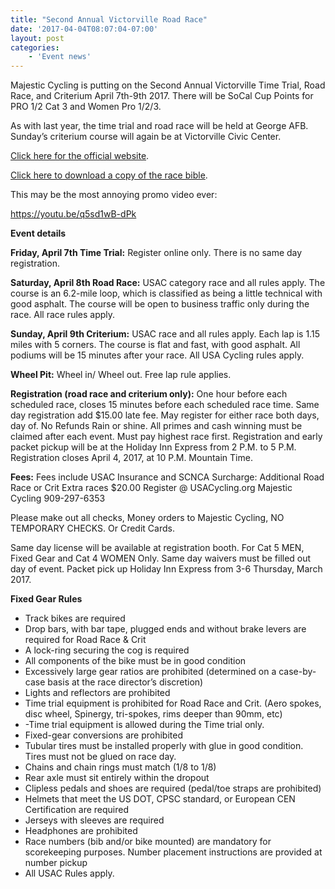 ```yaml
---
title: "Second Annual Victorville Road Race"
date: '2017-04-04T08:07:04-07:00'
layout: post
categories:
    - 'Event news'
---
```


Majestic Cycling is putting on the Second Annual Victorville Time Trial, Road Race, and Criterium April 7th-9th 2017. There will be SoCal Cup Points for PRO 1/2 Cat 3 and Women Pro 1/2/3.

As with last year, the time trial and road race will be held at George AFB. Sunday’s criterium course will again be at Victorville Civic Center.

[Click here for the official website](http://majesticcycling.com/victorville-road-race-and-crit/).

[Click here to download a copy of the race bible](http://nebula.wsimg.com/47c65c68bdd440063417d798c1c79e49?AccessKeyId=BE1C0E0C7FC560B5D77F&disposition=0&alloworigin=1).

This may be the most annoying promo video ever:

https://youtu.be/q5sd1wB-dPk

**Event details**

**Friday, April 7th Time Trial:** Register online only. There is no same day registration.

**Saturday, April 8th Road Race:** USAC category race and all rules apply. The course is an 6.2-mile loop, which is classified as being a little technical with good asphalt. The course will be open to business traffic only during the race. All race rules apply.

**Sunday, April 9th Criterium:** USAC race and all rules apply. Each lap is 1.15 miles with 5 corners. The course is flat and fast, with good asphalt. All podiums will be 15 minutes after your race. All USA Cycling rules apply.

**Wheel Pit:** Wheel in/ Wheel out. Free lap rule applies.

**Registration (road race and criterium only):** One hour before each scheduled race, closes 15 minutes before each scheduled race time. Same day registration add $15.00 late fee. May register for either race both days, day of. No Refunds Rain or shine. All primes and cash winning must be claimed after each event. Must pay highest race first. Registration and early packet pickup will be at the Holiday Inn Express from 2 P.M. to 5 P.M. Registration closes April 4, 2017, at 10 P.M. Mountain Time.

**Fees:** Fees include USAC Insurance and SCNCA Surcharge: Additional Road Race or Crit Extra races $20.00 Register @ USACycling.org Majestic Cycling 909-297-6353

Please make out all checks, Money orders to Majestic Cycling, NO TEMPORARY CHECKS. Or Credit Cards.

Same day license will be available at registration booth. For Cat 5 MEN, Fixed Gear and Cat 4 WOMEN Only. Same day waivers must be filled out day of event. Packet pick up Holiday Inn Express from 3-6 Thursday, March 2017.

**Fixed Gear Rules**

- Track bikes are required
- Drop bars, with bar tape, plugged ends and without brake levers are required for Road Race &amp; Crit
- A lock-ring securing the cog is required
- All components of the bike must be in good condition
- Excessively large gear ratios are prohibited (determined on a case-by-case basis at the race director’s discretion)
- Lights and reflectors are prohibited
- Time trial equipment is prohibited for Road Race and Crit. (Aero spokes, disc wheel, Spinergy, tri-spokes, rims deeper than 90mm, etc)
- -Time trial equipment is allowed during the Time trial only.
- Fixed-gear conversions are prohibited
- Tubular tires must be installed properly with glue in good condition. Tires must not be glued on race day.
- Chains and chain rings must match (1/8 to 1/8)
- Rear axle must sit entirely within the dropout
- Clipless pedals and shoes are required (pedal/toe straps are prohibited)
- Helmets that meet the US DOT, CPSC standard, or European CEN Certification are required
- Jerseys with sleeves are required
- Headphones are prohibited
- Race numbers (bib and/or bike mounted) are mandatory for scorekeeping purposes. Number placement instructions are provided at number pickup
- All USAC Rules apply.